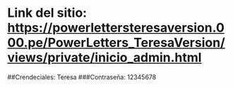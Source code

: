 # Link del sitio: https://powerlettersteresaversion.000.pe/PowerLetters_TeresaVersion/views/private/inicio_admin.html
##Crendeciales: Teresa 
###Contraseña: 12345678

